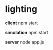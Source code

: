 # lighting

<p><b>client</b> npm start</p>
<p><b>simulation</b> npm start</p>
<p><b>server</b> node app.js</p>
